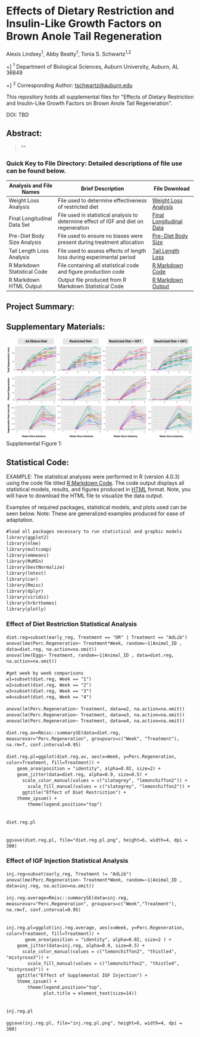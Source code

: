 # Effects of Dietary Restriction and Insulin-Like Growth Factors on Brown Anole Tail Regeneration 
 
 Alexis Lindsey<sup>1</sup>, Abby Beatty<sup>1</sup>, Tonia S. Schwartz<sup>1,2</sup>
 
+] <sup>1</sup> Department of Biological Sciences, Auburn University, Auburn, AL 36849 

+] <sup>2</sup> Corresponding Author: tschwartz@auburn.edu 

This repository holds all supplemental files for "Effects of Dietary Restriction and Insulin-Like Growth Factors on Brown Anole Tail Regeneration".

DOI: TBD


## Abstract: 
> ""

### Quick Key to File Directory: Detailed descriptions of file use can be found below.
Analysis and File Names| Brief Description | File Download
-------------------------------------|------------------------------------ | -----------------------------------------------------
Weight Loss Analysis           | File used to determine effectiveness of restricted diet | [Weight Loss Analysis](WL.analysis.csv)
Final Longitudinal Data Set    | File used in statistical analysis to determine effect of IGF and diet on regeneration | [Final Longitudinal Data](R.analysis.currated.csc)
Pre-Diet Body Size Analysis    | File used to ensure no biases were present during treatment allocation | [Pre-Diet Body Size](Pre.Diet.Measures.csv)
Tail Length Loss Analysis      | File used to assess effects of length loss during experimental period  | [Tail Length Loss](LengthLossAnalysis.csv)
R Markdown Statistical Code    | File containing all statistical code and figure production code        | [R Markdown Code](Regeneration.Diet.IGFs_currated_data.Rmd)
R Markdown HTML Output         | Output file produced from R Markdown Statistical Code    | [R Markdown Output](Regeneration.Diet.IGFs_Final_currated_data.html)

## Project Summary: 
> 

## Supplementary Materials: 

<img src="Supplemental Fig. (2).png" width="1000">
Supplemental Figure 1: 


## Statistical Code:

EXAMPLE: The statistical analyses were performed in R (version 4.0.3) using the code file titled [R Markdown Code](Regeneration.Diet.IGFs_currated_data.Rmd). The code output displays all statistical models, results, and figures produced in [HTML](Regeneration.Diet.IGFs_Final_currated_data.html) format. Note, you will have to download the HTML file to visualize the data output. 

Examples of required packages, statistical models, and plots used can be seen below. Note: These are generalized examples produced for ease of adaptation.  

```{ruby}
#load all packages necessary to run statistical and graphic models
library(ggplot2)
library(nlme)
library(multcomp)
library(emmeans)
library(MuMIn)
library(bestNormalize)
library(lmtest)
library(car)
library(Rmisc)
library(dplyr)
library(viridis)
library(hrbrthemes)
library(plotly)
```

### Effect of Diet Restriction Statistical Analysis 
```{ruby}
diet.reg=subset(early_reg, Treatment == "DR" | Treatment == "AdLib")
anova(lme(Perc.Regeneration~ Treatment*Week, random=~1|Animal_ID , data=diet.reg, na.action=na.omit))
anova(lme(Eggs~ Treatment, random=~1|Animal_ID , data=diet.reg, na.action=na.omit))

#get week by week comparisons
w1=subset(diet.reg, Week == "1")
w2=subset(diet.reg, Week == "2")
w3=subset(diet.reg, Week == "3")
w4=subset(diet.reg, Week == "4")

anova(lm(Perc.Regeneration~ Treatment, data=w2, na.action=na.omit))
anova(lm(Perc.Regeneration~ Treatment, data=w3, na.action=na.omit))
anova(lm(Perc.Regeneration~ Treatment, data=w4, na.action=na.omit))

diet.reg.av=Rmisc::summarySE(data=diet.reg, measurevar="Perc.Regeneration", groupvars=c("Week", "Treatment"), na.rm=T, conf.interval=0.95)

diet.reg.pl=ggplot(diet.reg.av, aes(x=Week, y=Perc.Regeneration, color=Treatment, fill=Treatment)) +
    geom_area(position = "identity", alpha=0.02, size=2) +
    geom_jitter(data=diet.reg, alpha=0.9, size=0.5) +
      scale_color_manual(values = c("slategrey", "lemonchiffon2")) +
        scale_fill_manual(values = c("slategrey", "lemonchiffon2")) +
      ggtitle("Effect of Diet Restriction") +
    theme_ipsum() +
        theme(legend.position="top") 


diet.reg.pl


ggsave(diet.reg.pl, file="diet.reg.pl.png", height=6, width=4, dpi = 300)
```
### Effect of IGF Injection Statistical Analysis 
```{ruby}
inj.reg=subset(early_reg, Treatment != "AdLib")
anova(lme(Perc.Regeneration~ Treatment*Week, random=~1|Animal_ID , data=inj.reg, na.action=na.omit))

inj.reg.average=Rmisc::summarySE(data=inj.reg, measurevar="Perc.Regeneration", groupvars=c("Week","Treatment"), na.rm=T, conf.interval=0.95)


inj.reg.pl=ggplot(inj.reg.average, aes(x=Week, y=Perc.Regeneration, color=Treatment, fill=Treatment)) +
       geom_area(position = "identity", alpha=0.02, size=2 ) +
    geom_jitter(data=inj.reg, alpha=0.9, size=0.5) +
      scale_color_manual(values = c("lemonchiffon2", "thistle4", "mistyrose3")) +
        scale_fill_manual(values = c("lemonchiffon2", "thistle4", "mistyrose3")) +
    ggtitle("Effect of Supplemental IGF Injection") +
    theme_ipsum() +
        theme(legend.position="top",
              plot.title = element_text(size=14)) 


inj.reg.pl

ggsave(inj.reg.pl, file="inj.reg.pl.png", height=6, width=4, dpi = 300)
```
